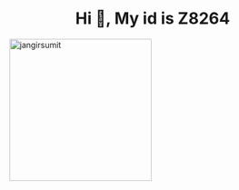 <h1 align="center">Hi 👋, My id is Z8264</h1>

<p algin="center">
  <img src="https://github-readme-stats.vercel.app/api?username=jangirsumit&show_icons=true&locale=en" alt="jangirsumit" height="250" />
</p>
